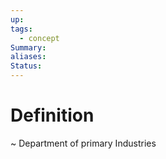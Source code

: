 ```yaml
---
up: 
tags:
  - concept
Summary: 
aliases: 
Status:
---
```

# Definition
~
Department of primary Industries
<!--SR:!2025-03-14,4,270-->